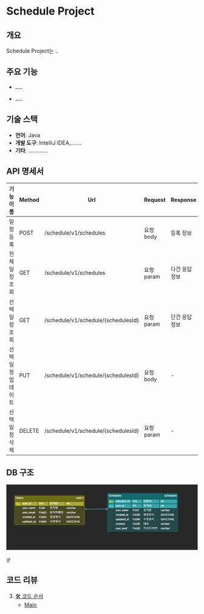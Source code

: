 # Schedule Project

## 개요

Schedule Project는 ..

## 주요 기능

- **....**

- **....**

## 기술 스택

- **언어**: Java
- **개발 도구**: IntelliJ IDEA,.......
- **기타**: .............

## API 명세서

| 기능 이름      | Method | Url                                 | Request | Response | Status    |
|------------|--------|-------------------------------------|--------|----------|-----------|
| 일정 등록      | POST   | /schedule/v1/schedules              | 요청 body      | 등록 정보    | 200: 정상등록 |
| 전체 일정 조회   | GET    | /schedule/v1/schedules              | 요청 param       | 다건 응답 정보 | 200: 정상조회 |
| 선택 일정 조회   | GET    | /schedule/v1/schedule/{schedulesId} | 요청 param      | 단건 응답 정보 | 200: 정상조회 |
| 선택 일정 업데이트 | PUT    | /schedule/v1/schedule/{schedulesId} | 요청 body      | -        | 200: 정상수정 |
| 선택 일정 삭제   | DELETE | /schedule/v1/schedule/{schedulesId} | 요청 param      | -        | 200: 정상삭제 |

## DB 구조
![img.png](img.png)
```
굳

```

## 코드 리뷰

3. [🛠 코드 순서](#-코드-순)
    - [Main](#아이디)

